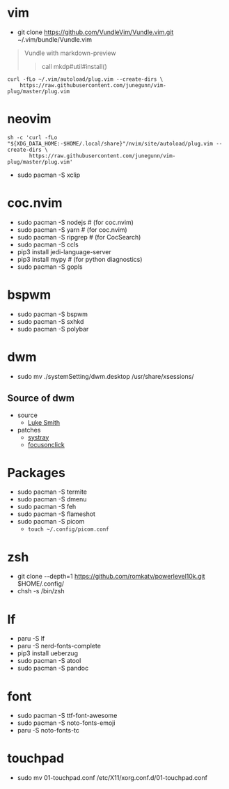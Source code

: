 # vim
- git clone https://github.com/VundleVim/Vundle.vim.git ~/.vim/bundle/Vundle.vim
> Vundle with markdown-preview
>> call mkdp#util#install()

```
curl -fLo ~/.vim/autoload/plug.vim --create-dirs \
    https://raw.githubusercontent.com/junegunn/vim-plug/master/plug.vim
```

# neovim

```
sh -c 'curl -fLo "${XDG_DATA_HOME:-$HOME/.local/share}"/nvim/site/autoload/plug.vim --create-dirs \
       https://raw.githubusercontent.com/junegunn/vim-plug/master/plug.vim'
```
- sudo pacman -S xclip

# coc.nvim
- sudo pacman -S nodejs # (for coc.nvim)
- sudo pacman -S yarn # (for coc.nvim)
- sudo pacman -S ripgrep # (for CocSearch)
- sudo pacman -S ccls
- pip3 install jedi-language-server
- pip3 install mypy # (for python diagnostics)
- sudo pacman -S gopls

# bspwm
- sudo pacman -S bspwm
- sudo pacman -S sxhkd
- sudo pacman -S polybar

# dwm
- sudo mv ./systemSetting/dwm.desktop /usr/share/xsessions/

## Source of dwm
- source
    - [Luke Smith](https://github.com/LukeSmithxyz/dwm)
- patches
    - [systray](https://dwm.suckless.org/patches/systray/dwm-systray-20200914-61bb8b2.diff)
    - [focusonclick](https://dwm.suckless.org/patches/focusonclick/dwm-focusonclick-20200110-61bb8b2.diff)

# Packages
- sudo pacman -S termite
- sudo pacman -S dmenu
- sudo pacman -S feh
- sudo pacman -S flameshot
- sudo pacman -S picom
    - `touch ~/.config/picom.conf`

# zsh
- git clone --depth=1 https://github.com/romkatv/powerlevel10k.git $HOME/.config/
- chsh -s /bin/zsh

# lf
- paru -S lf
- paru -S nerd-fonts-complete
- pip3 install ueberzug
- sudo pacman -S atool
- sudo pacman -S pandoc

# font
- sudo pacman -S ttf-font-awesome
- sudo pacman -S noto-fonts-emoji
- paru -S noto-fonts-tc

# touchpad
- sudo mv 01-touchpad.conf /etc/X11/xorg.conf.d/01-touchpad.conf
